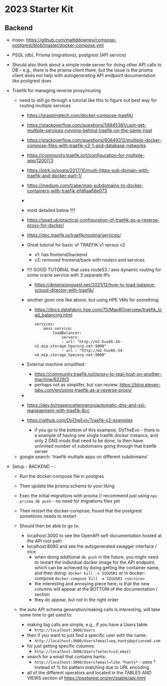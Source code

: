 # 2023 Starter Kit 


## Backend 
- Inspo: https://github.com/mattddowney/compose-postgrest/blob/master/docker-compose.yml 
- PSQL (db), Prisma (migrations), postgrest (API service)
- Should also think about a simple node server for doing other API calls to DB - e.g., there is the prisma client there, but the issue is the prisma client does not help with autogenerating API endpoint documentation like postgrest does 
- Traefik for managing reverse proxy/routing 
    - need to still go through a tutorial like this to figure out best way for routing multiple services
        - https://graspingtech.com/docker-compose-traefik/ 
        - https://stackoverflow.com/questions/58945381/cant-get-multiple-services-running-behind-traefik-on-the-same-host 
        - https://stackoverflow.com/questions/60849312/multiple-docker-compose-files-with-traefik-v2-1-and-database-networks 
        - https://community.traefik.io/t/configuration-for-multiple-app/12007/3 
        - https://ptrk.io/posts/2017/10/multi-https-sub-domain-with-traefik-and-docker-part-1/ 
        - https://medium.com/trabe/map-subdomains-to-docker-containers-with-traefik-efd6aa66e073 
        - 
        - most detailed below !!!!
        - https://spad.uk/practical-configuration-of-traefik-as-a-reverse-proxy-for-docker/ 
        - https://doc.traefik.io/traefik/routing/services/

        - Great tutorial for basic of TRAEFIK v1 versus v2 
            - v1: has frontend/backend 
            - v2: removed frontend/back with routers and services 

        - !!!! GOOD TUTORIAL that uses route53 / aws dynamic routing for some oracle service with 3 separate IPs 
            - https://dimensionquest.net/2021/12/how-to-load-balance-vcloud-director-with-traefik/ 
        - another goon one like above, but using HPE VMs for something: 
            - https://docs.datafabric.hpe.com/70/MapROverview/traefik_load_balancing.html 
                ```
                services:
                    moss-service:
                        loadBalancer: 
                            servers: 
                            - url: "http://m2-hux6k-34-n2.mip.storage.hpecorp.net:9000"
                            - url : "http://m2-hux6k-34-n4.mip.storage.hpecorp.net:9000"
                ```

        - External machine simplified: 
            - https://community.traefik.io/t/proxy-to-real-host-on-another-machine/6229/3 
            - perhaps not as simplifer, but can review: https://blog.eleven-labs.com/en/using-traefik-as-a-reverse-proxy/ 

        - 
        - https://dev.to/maxencehenneron/automatic-dns-and-ssl-management-with-traefik-8cc 
        - https://github.com/DoTheEvo/Traefik-v2-examples 
            - if you go to the bottom of this exampoe, DoTheEvo - there is a example of having one single traefik docker instance, and only 2 DNS mods that need to be done, to then have unlimited number of subdomains going through that traefik server 
    - google search: 'traefik multiple apps on different subdomains' 


- Setup - BACKEND - : 
    - Run the docker-compose file in postgres
    - Then update the prisma.schema to your liking 
    - Exec the initial migraitons with prisma // recommend just using `npx prisma db push` - no need for migrations files yet 
    - Then restart the docker-compose, found that the postgrest sometimes needs to restart
    - Should then be able to go to:
        - localhost:3000 to see the OpenAPI self-documentation hosted at the API root path
        - localhost:8080 and see the autogenerated swagger interface / nice  
            - when doing additional `db push` in the future, you might need to restart the individual docker image for the API endpoint, which can be achieved by doing getting the container name, and then doing: `docker kill -s SIGUSR1` or in docker-compose `docker-compose kill -s SIGUSR1 <service>` 
            - the interesting and annoying piece here, is that the new columns will appear at the BOTTOM of the documentation / section 
            - they do appear, but not in the right order 

    - the auto API schema generation/making calls is interesting, will take some time to get used to: 
        - making big calls are simple, e.g., if you have a Users table: 
            - `http://localhost:3000/Users`
        - then if you want to just find a specific user with the name: 
            - `http://localhost:3000/Users?email=eq.hants@optionsmd.com` 
        - for just getting specific columns: 
            - `http://localhost:3000/Users?select=id,email` 
        - search for a email that contains hants: 
            - `http://localhost:3000/Users?email=like.*hants*` - uses * instead of % for pattern matching due to URL encoding 
        - all of the different operators and located in the TABLES AND VIEWS section of https://postgrest.org/en/stable/api.html 
